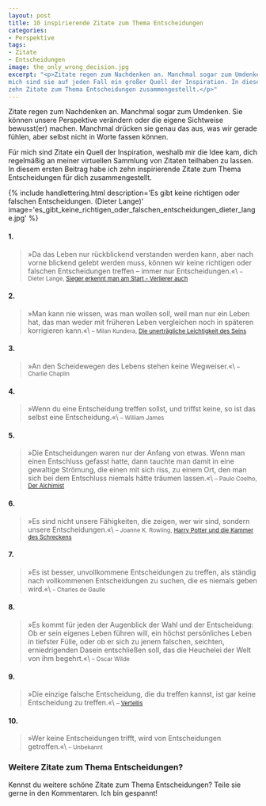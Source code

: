 ```yaml
---
layout: post
title: 10 inspirierende Zitate zum Thema Entscheidungen
categories:
- Perspektive
tags:
- Zitate
- Entscheidungen
image: the_only_wrong_decision.jpg
excerpt: "<p>Zitate regen zum Nachdenken an. Manchmal sogar zum Umdenken. Für
mich sind sie auf jeden Fall ein großer Quell der Inspiration. In diesem Artikel habe ich dir
zehn Zitate zum Thema Entscheidungen zusammengestellt.</p>"
---
```


Zitate regen zum Nachdenken an. Manchmal sogar zum Umdenken. Sie können unsere
Perspektive verändern oder die eigene Sichtweise bewusst(er) machen. Manchmal
drücken sie genau das aus, was wir gerade fühlen, aber selbst nicht in Worte
fassen können.

Für mich sind Zitate ein Quell der Inspiration, weshalb mir die Idee kam, dich
regelmäßig an meiner virtuellen Sammlung von Zitaten teilhaben zu lassen. In
diesem ersten Beitrag habe ich zehn inspirierende Zitate zum Thema
Entscheidungen für dich zusammengestellt.

{% include handlettering.html
  description='Es gibt keine richtigen oder falschen Entscheidungen. (Dieter Lange)'
  image='es_gibt_keine_richtigen_oder_falschen_entscheidungen_dieter_lange.jpg'
%}

#### 1.

>»Da das Leben nur rückblickend verstanden werden kann, aber nach vorne blickend
gelebt werden muss, können wir keine richtigen oder falschen Entscheidungen
treffen – immer nur Entscheidungen.«\\
<small>– Dieter Lange, <a href="https://www.ullstein-buchverlage.de/nc/buch/details/sieger-erkennt-man-am-start-verlierer-auch-9783430200882.html" target="_blank">Sieger erkennt man am Start - Verlierer auch</a></small>

#### 2.

>»Man kann nie wissen, was man wollen soll, weil man nur ein Leben hat, das man
weder mit früheren Leben vergleichen noch in späteren korrigieren kann.«\\
<small>– Milan Kundera, <a href="https://www.fischerverlage.de/buch/milan-kundera-die-unertraegliche-leichtigkeit-des-seins-9783596510979" target="_blank">Die unerträgliche Leichtigkeit des Seins</a></small>

#### 3.

>»An den Scheidewegen des Lebens stehen keine Wegweiser.«\\
<small>– Charlie Chaplin</small>

#### 4.

>»Wenn du eine Entscheidung treffen sollst, und triffst keine, so ist das selbst
eine Entscheidung.«\\
<small>– William James</small>

#### 5.

>»Die Entscheidungen waren nur der Anfang von etwas. Wenn man einen Entschluss
gefasst hatte, dann tauchte man damit in eine gewaltige Strömung, die einen mit
sich riss, zu einem Ort, den man sich bei dem Entschluss niemals hätte träumen
lassen.«\\
<small>– Paulo Coelho, <a href="https://www.diogenes.ch/leser/titel/paulo-coelho/der-alchimist-9783257061260.html" target="_blank">Der Alchimist</a></small>

#### 6.

>»Es sind nicht unsere Fähigkeiten, die zeigen, wer wir sind, sondern unsere
Entscheidungen.«\\
<small>– Joanne K. Rowling, <a href="https://www.carlsen.de/taschenbuch/harry-potter-und-die-kammer-des-schreckens-harry-potter-2/19645" target="_blank">Harry Potter und die Kammer des Schreckens</a></small>

#### 7.

>»Es ist besser, unvollkommene Entscheidungen zu treffen, als ständig nach
vollkommenen Entscheidungen zu suchen, die es niemals geben wird.«\\
<small>– Charles de Gaulle</small>

#### 8.

>»Es kommt für jeden der Augenblick der Wahl und der Entscheidung: Ob er sein
eigenes Leben führen will, ein höchst persönliches Leben in tiefster Fülle, oder
ob er sich zu jenem falschen, seichten, erniedrigenden Dasein entschließen soll,
das die Heuchelei der Welt von ihm begehrt.«\\
<small>– Oscar Wilde</small>

#### 9.

>»Die einzige falsche Entscheidung, die du treffen kannst, ist gar keine
Entscheidung zu treffen.«\\
<small>– <a href="https://www.instagram.com/p/B81dHYsl2m_/" target="_blank">Vertellis</a></small>

#### 10.

>»Wer keine Entscheidungen trifft, wird von Entscheidungen getroffen.«\\
<small>– Unbekannt</small>

### Weitere Zitate zum Thema Entscheidungen?

Kennst du weitere schöne Zitate zum Thema Entscheidungen? Teile sie gerne in den
Kommentaren. Ich bin gespannt!
